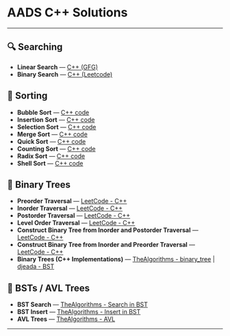 # AADS C++ Solutions

---

## 🔍 Searching

- **Linear Search** — [C++ (GFG)](https://www.geeksforgeeks.org/problems/search-an-element-in-an-array-1587115621/1)
- **Binary Search** — [C++ (Leetcode)](https://leetcode.com/problems/binary-search/description/)

## 🔢 Sorting

- **Bubble Sort** — [C++ code](./Bubble%20Sort.md)
- **Insertion Sort** — [C++ code](./Insertion%20Sort.md)
- **Selection Sort** — [C++ code](./Selection%20Sort.md)
- **Merge Sort** — [C++ code](./Merge%20Sort.md)
- **Quick Sort** — [C++ code](./Quick%20Sort.md)
- **Counting Sort** — [C++ code](./Counting%20Sort.md)
- **Radix Sort** — [C++ code](./Radix%20Sort.md)
- **Shell Sort** — [C++ code](./Shell%20Sort.md)

## 🌳 Binary Trees

- **Preorder Traversal** — [LeetCode - C++](https://leetcode.com/problems/binary-tree-preorder-traversal/description/)
- **Inorder Traversal** — [LeetCode - C++](https://leetcode.com/problems/binary-tree-inorder-traversal/description/)
- **Postorder Traversal** — [LeetCode - C++](https://leetcode.com/problems/binary-tree-postorder-traversal/description/)
- **Level Order Traversal** — [LeetCode - C++](https://leetcode.com/problems/binary-tree-level-order-traversal/submissions/1743282910/)
- **Construct Binary Tree from Inorder and Postorder Traversal** — [LeetCode - C++](https://leetcode.com/problems/construct-binary-tree-from-inorder-and-postorder-traversal/description/)
- **Construct Binary Tree from Inorder and Preorder Traversal** — [LeetCode - C++](https://leetcode.com/problems/construct-binary-tree-from-preorder-and-inorder-traversal/description/)
- **Binary Trees (C++ Implementations)** — [TheAlgorithms - binary_tree](https://github.com/TheAlgorithms/C-Plus-Plus/tree/master/data_structures/binary_tree) | [djeada - BST](https://github.com/djeada/Algorithms-And-Data-Structures/tree/main/src/cpp/trees)

## 🌲 BSTs / AVL Trees

- **BST Search** — [TheAlgorithms - Search in BST](https://github.com/TheAlgorithms/C-Plus-Plus/blob/master/data_structures/binary_search_tree.cpp)
- **BST Insert** — [TheAlgorithms - Insert in BST](https://github.com/TheAlgorithms/C-Plus-Plus/blob/master/data_structures/binary_search_tree.cpp)
- **AVL Trees** — [TheAlgorithms - AVL](https://github.com/TheAlgorithms/C-Plus-Plus/blob/master/data_structures/avl_tree.cpp)


---

